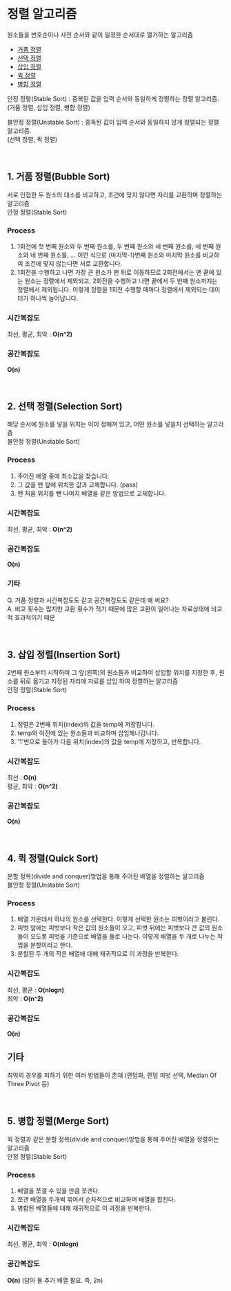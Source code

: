 # 정렬 알고리즘

원소들을 번호순이나 사전 순서와 같이 일정한 순서대로 열거하는 알고리즘

- [거품 정렬](#1-거품-정렬bubble-sort)
- [선택 정렬](#2-선택-정렬selection-sort)
- [삽입 정렬](#3-삽입-정렬insertion-sort)
- [퀵 정렬](#4-퀵-정렬quick-sort)
- [병합 정렬](#5-병합-정렬merge-sort)

안정 정렬(Stable Sort) : 중복된 값을 입력 순서와 동일하게 정렬하는 정렬 알고리즘.  
(거품 정렬, 삽입 정렬, 병합 정렬)

불안정 정렬(Unstable Sort) : 중독된 값이 입력 순서와 동일하지 않게 정렬되는 정렬 알고리즘.  
(선택 정렬, 퀵 정렬)

</br>

## 1. 거품 정렬(Bubble Sort)

서로 인접한 두 원소의 대소를 비교하고, 조건에 맞지 않다면 자리를 교환하며 정렬하는 알고리즘  
안정 정렬(Stable Sort)

### Process

1. 1회전에 첫 번째 원소와 두 번째 원소를, 두 번째 원소와 세 번째 원소를, 세 번째 원소와 네 번째 원소를, … 이런 식으로 (마지막-1)번째 원소와 마지막 원소를 비교하여 조건에 맞지 않는다면 서로 교환합니다.
2. 1회전을 수행하고 나면 가장 큰 원소가 맨 뒤로 이동하므로 2회전에서는 맨 끝에 있는 원소는 정렬에서 제외되고, 2회전을 수행하고 나면 끝에서 두 번째 원소까지는 정렬에서 제외됩니다. 이렇게 정렬을 1회전 수행할 때마다 정렬에서 제외되는 데이터가 하나씩 늘어납니다.

### 시간복잡도

최선, 평균, 최악 : **O(n^2)**

### 공간복잡도

**O(n)**

</br>

## 2. 선택 정렬(Selection Sort)

해당 순서에 원소를 넣을 위치는 이미 정해져 있고, 어떤 원소를 넣을지 선택하는 알고리즘  
불안정 정렬(Unstable Sort)

### Process

1. 주어진 배열 중에 최소값을 찾습니다.
2. 그 값을 맨 앞에 위치한 값과 교체합니다. (pass)
3. 맨 처음 위치를 뺀 나머지 배열을 같은 방법으로 교체합니다.

### 시간복잡도

최선, 평균, 최악 : **O(n^2)**

### 공간복잡도

**O(n)**

### 기타

Q. 거품 정렬과 시간복잡도도 같고 공간복잡도도 같은데 왜 써요?  
A. 비교 횟수는 많지만 교환 횟수가 적기 때문에 많은 교환이 일어나는 자료상태에 비교적 효과적이기 때문

</br>

## 3. 삽입 정렬(Insertion Sort)

2번째 원소부터 시작하여 그 앞(왼쪽)의 원소들과 비교하여 삽입할 위치를 지정한 후, 원소를 뒤로 옮기고 지정된 자리에 자료를 삽입 하여 정렬하는 알고리즘  
안정 정렬(Stable Sort)

### Process

1. 정렬은 2번째 위치(index)의 값을 temp에 저장합니다.
2. temp와 이전에 있는 원소들과 비교하며 삽입해나갑니다.
3. '1'번으로 돌아가 다음 위치(index)의 값을 temp에 저장하고, 반복합니다.

### 시간복잡도

최선 : **O(n)**  
 평균, 최악 : **O(n^2)**

### 공간복잡도

**O(n)**

</br>

## 4. 퀵 정렬(Quick Sort)

분할 정복(divide and conquer)방법을 통해 주어진 배열을 정렬하는 알고리즘  
불안정 정렬(Unstable Sort)

### Process

1. 배열 가운데서 하나의 원소를 선택한다. 이렇게 선택한 원소는 피벗이라고 불린다.
2. 피벗 앞에는 피벗보다 작은 값의 원소들이 오고, 피벗 뒤에는 피벗보다 큰 값의 원소들이 오도롯 피벗을 기준으로 배열을 둘로 나눈다. 이렇게 배열을 두 개로 나누는 작업을 분할이라고 한다.
3. 분할된 두 개의 작은 배열에 대해 재귀적으로 이 과정을 반복한다.

### 시간복잡도

최선, 평균 : **O(nlogn)**  
 최악 : **O(n^2)**

### 공간복잡도

**O(n)**

## 기타

최악의 경우를 피하기 위한 여러 방법들이 존재 (랜덤화, 랜덤 피벗 선택, Median Of Three Pivot 등)

</br>

## 5. 병합 정렬(Merge Sort)

퀵 정렬과 같은 분할 정복(divide and conquer)방법을 통해 주어진 배열을 정렬하는 알고리즘  
안정 정렬(Stable Sort)

### Process

1. 배열을 쪼갤 수 있을 만큼 쪼갠다.
2. 쪼갠 배열을 두개씩 묶어서 순차적으로 비교하며 배열을 합친다.
3. 병합된 배열들에 대해 재귀적으로 이 과정을 반복한다.

### 시간복잡도

최선, 평균, 최악 : **O(nlogn)**

### 공간복잡도

**O(n)** (담아 둘 추가 배열 필요. 즉, 2n)
